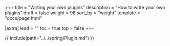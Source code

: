 +++
title = "Writing your own plugins"
description = "How to write your own plugins"
draft = false
weight = 98
sort_by = "weight"
template = "docs/page.html"

[extra]
lead = ""
toc = true
top = false
+++

{{ include(path="../../spring/Plugin.md") }}